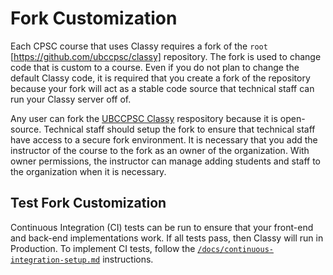 # Fork Customization

Each CPSC course that uses Classy requires a fork of the `root` [https://github.com/ubccpsc/classy] repository. The fork is used to change code that is custom to a course. Even if you do not plan to change the default Classy code, it is required that you create a fork of the repository because your fork will act as a stable code source that technical staff can run your Classy server off of.

Any user can fork the [UBCCPSC Classy](https://github.com/ubccpsc/classy) respository because it is open-source. Technical staff should setup the fork to ensure that technical staff have access to a secure fork environment. It is necessary that you add the instructor of the course to the fork as an owner of the organization. With owner permissions, the instructor can manage adding students and staff to the organization when it is necessary.

## Test Fork Customization

Continuous Integration (CI) tests can be run to ensure that your front-end and back-end implementations work. If all tests pass, then Classy will run in Production. To implement CI tests, follow the [`/docs/continuous-integration-setup.md`](/docs/continuous-integration-setup.md) instructions.
